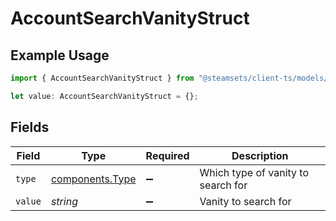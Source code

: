 # AccountSearchVanityStruct

## Example Usage

```typescript
import { AccountSearchVanityStruct } from "@steamsets/client-ts/models/components";

let value: AccountSearchVanityStruct = {};
```

## Fields

| Field                                              | Type                                               | Required                                           | Description                                        |
| -------------------------------------------------- | -------------------------------------------------- | -------------------------------------------------- | -------------------------------------------------- |
| `type`                                             | [components.Type](../../models/components/type.md) | :heavy_minus_sign:                                 | Which type of vanity to search for                 |
| `value`                                            | *string*                                           | :heavy_minus_sign:                                 | Vanity to search for                               |